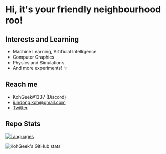 # Hi, it's your friendly neighbourhood roo!

## Interests and Learning

- Machine Learning, Artificial Intelligence
- Computer Graphics
- Physics and Simulations
- And more experiments! ✨

## Reach me

- KohGeek#1337 (Discord)
- jundong.koh@gmail.com
- [Twitter](https://twitter.com/KohGeek)

## Repo Stats

[![Languages](https://github-readme-stats.vercel.app/api/top-langs/?username=kohgeek&layout=compact&theme=dark&custom_title=Languages%20in%20my%20repo)](https://github.com/anuraghazra/github-readme-stats)

![KohGeek's GitHub stats](https://github-readme-stats.vercel.app/api?username=kohgeek&show_icons=true&theme=dark&include_all_commits=true&count_private=true&hide=issues)

<!--
**KohGeek/kohgeek** is a ✨ _special_ ✨ repository because its `README.md` (this file) appears on your GitHub profile.

Here are some ideas to get you started:

- 🔭 I’m currently working on ...
- 🌱 I’m currently learning ...
- 👯 I’m looking to collaborate on ...
- 🤔 I’m looking for help with ...
- 💬 Ask me about ...
- 📫 How to reach me: ...
- 😄 Pronouns: ...
- ⚡ Fun fact: ...
-->

